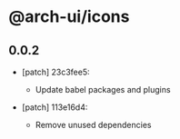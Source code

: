 # @arch-ui/icons

## 0.0.2

- [patch] 23c3fee5:

  - Update babel packages and plugins

- [patch] 113e16d4:

  - Remove unused dependencies
